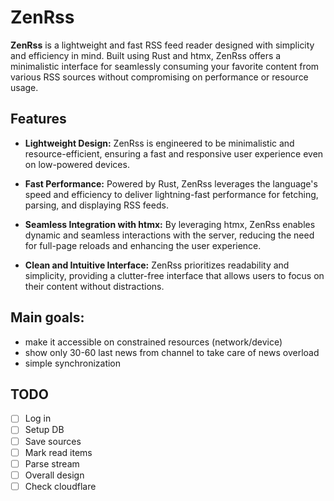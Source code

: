 # ZenRss
**ZenRss** is a lightweight and fast RSS feed reader designed with simplicity and efficiency in mind. Built using Rust and htmx, ZenRss offers a minimalistic interface for seamlessly consuming your favorite content from various RSS sources without compromising on performance or resource usage.

## Features
- **Lightweight Design:** ZenRss is engineered to be minimalistic and resource-efficient, ensuring a fast and responsive user experience even on low-powered devices.

- **Fast Performance:** Powered by Rust, ZenRss leverages the language's speed and efficiency to deliver lightning-fast performance for fetching, parsing, and displaying RSS feeds.

- **Seamless Integration with htmx:** By leveraging htmx, ZenRss enables dynamic and seamless interactions with the server, reducing the need for full-page reloads and enhancing the user experience.

- **Clean and Intuitive Interface:** ZenRss prioritizes readability and simplicity, providing a clutter-free interface that allows users to focus on their content without distractions.

## Main goals:
- make it accessible on constrained resources (network/device)
- show only 30-60 last news from channel to take care of news overload
- simple synchronization


## TODO

- [ ] Log in
- [ ] Setup DB
- [ ] Save sources
- [ ] Mark read items
- [ ] Parse stream
- [ ] Overall design
- [ ] Check cloudflare